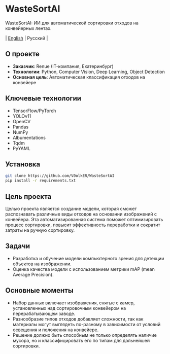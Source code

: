 # WasteSortAI
WasteSortAI: ИИ для автоматической сортировки отходов на конвейерных лентах.

|  [English](README_en.md)  |  Русский  |

## О проекте
- **Заказчик**: Renue (IT-компания, Екатеринбург)
- **Технологии**: Python, Computer Vision, Deep Learning, Object Detection
- **Основная цель**: Автоматическая классификация отходов на конвейере

## Ключевые технологии
- TensorFlow/PyTorch
- YOLOv11
- OpenCV
- Pandas
- NumPy
- Albumentations
- Tqdm
- PyYAML

## Установка
```bash
git clone https://github.com/V0olkER/WasteSortAI
pip install -r requirements.txt
```

## Цель проекта
Целью проекта является создание модели, которая сможет распознавать различные виды отходов на основании изображений с конвейера. Эта автоматизированная система поможет оптимизировать процесс сортировки, повысит эффективность переработки и сократит затраты на ручную сортировку.

## Задачи

- Разработка и обучение модели компьютерного зрения для детекции объектов на изображении.
- Оценка качества модели с использованием метрики mAP (mean Average Precision).

## Основные моменты

- Набор данных включает изображения, снятые с камер, установленных над сортировочным конвейером на перерабатывающем заводе.
- Разнообразие типов отходов добавляет сложности, так как материалы могут выглядеть по-разному в зависимости от условий освещения и положения на конвейере.
- Решение должно быть способным не только определять наличие мусора, но и классифицировать его по типам для дальнейшей сортировки.
